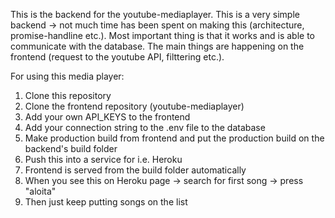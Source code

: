 This is the backend for the youtube-mediaplayer. This is a very simple backend -> not much time has been spent on making this (architecture, promise-handline etc.). Most important thing is that it works and is able to communicate with the database. The main things are happening on the frontend (request to the youtube API, filttering etc.).

For using this media player:

1. Clone this repository
2. Clone the frontend repository (youtube-mediaplayer)
3. Add your own API_KEYS to the frontend
4. Add your connection string to the .env file to the database
5. Make production build from frontend and put the production build on the backend's build folder
6. Push this into a service for i.e. Heroku
7. Frontend is served from the build folder automatically
8. When you see this on Heroku page -> search for first song -> press "aloita"
9. Then just keep putting songs on the list
